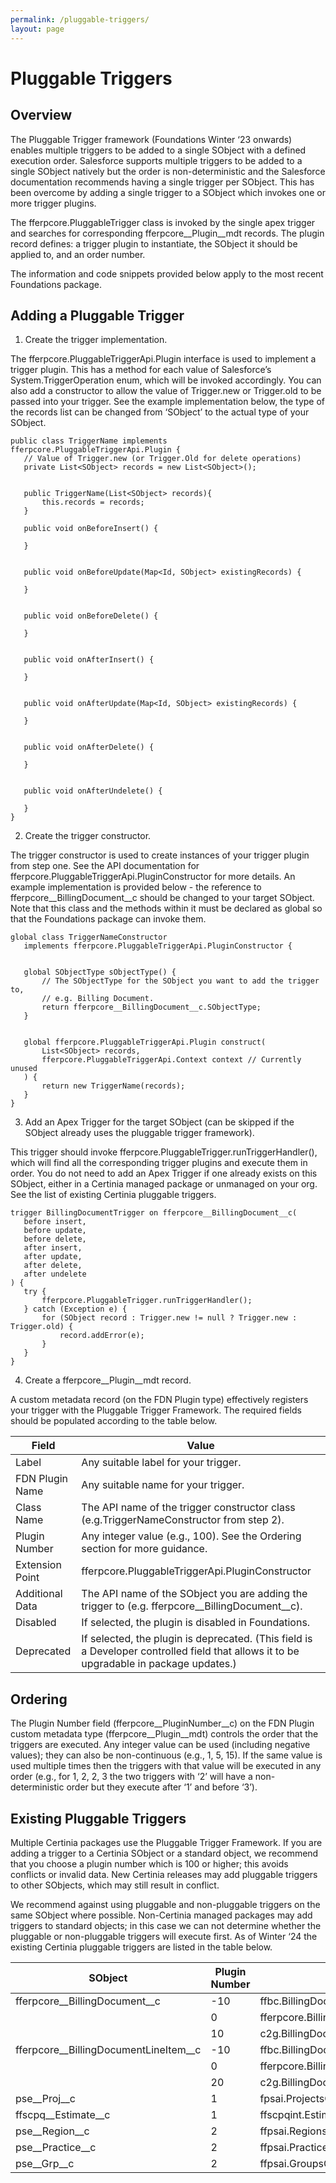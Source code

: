 ```yaml
---
permalink: /pluggable-triggers/
layout: page
---
```

# Pluggable Triggers

## Overview

The Pluggable Trigger framework (Foundations Winter ‘23 onwards) enables multiple triggers to be added to a single SObject with a defined execution order. Salesforce supports multiple triggers to be added to a single SObject natively but the order is non-deterministic and the Salesforce documentation recommends having a single trigger per SObject. This has been overcome by adding a single trigger to a SObject which invokes one or more trigger plugins.

The fferpcore.PluggableTrigger class is invoked by the single apex trigger and searches for corresponding fferpcore__Plugin__mdt records. The plugin record defines: a trigger plugin to instantiate, the SObject it should be applied to, and an order number.

The information and code snippets provided below apply to the most recent Foundations package.

## Adding a Pluggable Trigger

1. Create the trigger implementation.

The fferpcore.PluggableTriggerApi.Plugin interface is used to implement a trigger plugin. This has a method for each value of Salesforce’s System.TriggerOperation enum, which will be invoked accordingly. You can also add a constructor to allow the value of Trigger.new or Trigger.old to be passed into your trigger.  See the example implementation below, the type of the records list can be changed from ‘SObject’ to the actual type of your SObject.

````
public class TriggerName implements fferpcore.PluggableTriggerApi.Plugin {
   // Value of Trigger.new (or Trigger.Old for delete operations)
   private List<SObject> records = new List<SObject>();


   public TriggerName(List<SObject> records){
       this.records = records;
   }
  
   public void onBeforeInsert() {
      
   }


   public void onBeforeUpdate(Map<Id, SObject> existingRecords) {
      
   }


   public void onBeforeDelete() {
      
   }


   public void onAfterInsert() {
      
   }


   public void onAfterUpdate(Map<Id, SObject> existingRecords) {
      
   }


   public void onAfterDelete() {
      
   }


   public void onAfterUndelete() {
      
   }
}
````

2. Create the trigger constructor.

The trigger constructor is used to create instances of your trigger plugin from step one. See the API documentation for fferpcore.PluggableTriggerApi.PluginConstructor for more details. An example implementation is provided below - the reference to fferpcore__BillingDocument__c should be changed to your target SObject. Note that this class and the methods within it must be declared as global so that the Foundations package can invoke them.

````
global class TriggerNameConstructor
   implements fferpcore.PluggableTriggerApi.PluginConstructor {


   global SObjectType sObjectType() {
       // The SObjectType for the SObject you want to add the trigger to,
       // e.g. Billing Document.
       return fferpcore__BillingDocument__c.SObjectType;
   }


   global fferpcore.PluggableTriggerApi.Plugin construct(
       List<SObject> records,
       fferpcore.PluggableTriggerApi.Context context // Currently unused
   ) {
       return new TriggerName(records);
   }
}
````

3. Add an Apex Trigger for the target SObject (can be skipped if the SObject already uses the pluggable trigger framework).

This trigger should invoke fferpcore.PluggableTrigger.runTriggerHandler(), which will find all the corresponding trigger plugins and execute them in order. You do not need to add an Apex Trigger if one already exists on this SObject, either in a Certinia managed package or unmanaged on your org. See the list of existing Certinia pluggable triggers. 

````
trigger BillingDocumentTrigger on fferpcore__BillingDocument__c(
   before insert,
   before update,
   before delete,
   after insert,
   after update,
   after delete,
   after undelete
) {
   try {
       fferpcore.PluggableTrigger.runTriggerHandler();
   } catch (Exception e) {
       for (SObject record : Trigger.new != null ? Trigger.new : Trigger.old) {
           record.addError(e);
       }
   }
}
````

4. Create a fferpcore__Plugin__mdt record.

A custom metadata record (on the FDN Plugin type) effectively registers your trigger with the Pluggable Trigger Framework. The required fields should be populated according to the table below.

| Field           | Value                                                                                                                                  |
| --------------- | -------------------------------------------------------------------------------------------------------------------------------------- |
| Label           | Any suitable label for your trigger.                                                                                                   |
| FDN Plugin Name | Any suitable name for your trigger.                                                                                                    |
| Class Name      | The API name of the trigger constructor class (e.g.TriggerNameConstructor from step 2).                                                |
| Plugin Number   | Any integer value (e.g., 100). See the Ordering section for more guidance.                                                             |
| Extension Point | fferpcore.PluggableTriggerApi.PluginConstructor                                                                                        |
| Additional Data |The API name of the SObject you are adding the trigger to (e.g. fferpcore__BillingDocument__c).                                         |
| Disabled        |If selected, the plugin is disabled in Foundations.                                                                                     |
| Deprecated      |If selected, the plugin is deprecated. (This field is a Developer controlled field that allows it to be upgradable in package updates.) |

## Ordering

The Plugin Number field (fferpcore__PluginNumber__c) on the FDN Plugin custom metadata type (fferpcore__Plugin__mdt) controls the order that the triggers are executed. Any integer value can be used (including negative values); they can also be non-continuous (e.g., 1, 5, 15). If the same value is used multiple times then the triggers with that value will be executed in any order (e.g., for 1, 2, 2, 3 the two triggers with ‘2’ will have a non-deterministic order but they execute after ‘1’ and before ‘3’).

## Existing Pluggable Triggers

Multiple Certinia packages use the Pluggable Trigger Framework. If you are adding a trigger to a Certinia SObject or a standard object, we recommend that you choose a plugin number which is 100 or higher; this avoids conflicts or invalid data. New Certinia releases may add pluggable triggers to other SObjects, which may still result in conflict. 

We recommend against using pluggable and non-pluggable triggers on the same SObject where possible. Non-Certinia managed packages may add triggers to standard objects; in this case we can not determine whether the pluggable or non-pluggable triggers will execute first. As of Winter ‘24 the existing Certinia pluggable triggers are listed in the table below.

| SObject                               | Plugin Number | Pluggable Trigger                                      |
| ------------------------------------- | ------------- | ------------------------------------------------------ |
| fferpcore__BillingDocument__c         | -10           | ffbc.BillingDocumentsConstructor                       |
|                                       | 0             | fferpcore.BillingDocuments.Constructor                 |
|                                       | 10            | c2g.BillingDocumentsConstructor                        |
| fferpcore__BillingDocumentLineItem__c | -10           | ffbc.BillingDocumentLineItemsConstructor               |
|                                       | 0             | fferpcore.BillingDocumentLineItems.Constructor         |
|                                       | 20            | c2g.BillingDocumentLinesConstructor                    |
| pse__Proj__c                          | 1             | fpsai.ProjectsConstructor                              |
| ffscpq__Estimate__c                   | 1             | ffscpqint.EstimateTriggerPluginConstructor             |
| pse__Region__c                        | 2             | ffpsai.RegionsConstructor                              |
| pse__Practice__c                      | 2             | ffpsai.PracticesConstructor                            |
| pse__Grp__c                           | 2             | ffpsai.GroupsConstructor                               |
